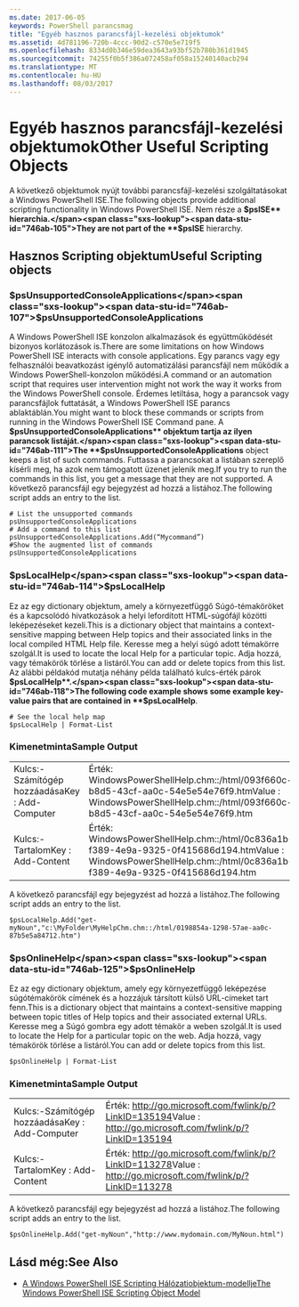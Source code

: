 ```yaml
---
ms.date: 2017-06-05
keywords: PowerShell parancsmag
title: "Egyéb hasznos parancsfájl-kezelési objektumok"
ms.assetid: 4d781196-720b-4ccc-90d2-c570e5e719f5
ms.openlocfilehash: 8334d0b346e59dea3643a93bf52b780b361d1945
ms.sourcegitcommit: 74255f0b5f386a072458af058a15240140acb294
ms.translationtype: MT
ms.contentlocale: hu-HU
ms.lasthandoff: 08/03/2017
---
```

# <a name="other-useful-scripting-objects"></a><span data-ttu-id="746ab-103">Egyéb hasznos parancsfájl-kezelési objektumok</span><span class="sxs-lookup"><span data-stu-id="746ab-103">Other Useful Scripting Objects</span></span>
  <span data-ttu-id="746ab-104">A következő objektumok nyújt további parancsfájl-kezelési szolgáltatásokat a Windows PowerShell ISE.</span><span class="sxs-lookup"><span data-stu-id="746ab-104">The following objects provide additional scripting functionality in Windows PowerShell ISE.</span></span> <span data-ttu-id="746ab-105">Nem része a **$psISE** hierarchia.</span><span class="sxs-lookup"><span data-stu-id="746ab-105">They are not part of the **$psISE** hierarchy.</span></span>

## <a name="useful-scripting-objects"></a><span data-ttu-id="746ab-106">Hasznos Scripting objektum</span><span class="sxs-lookup"><span data-stu-id="746ab-106">Useful Scripting objects</span></span>

### <a name="psunsupportedconsoleapplications"></a><span data-ttu-id="746ab-107">$psUnsupportedConsoleApplications</span><span class="sxs-lookup"><span data-stu-id="746ab-107">$psUnsupportedConsoleApplications</span></span>
 <span data-ttu-id="746ab-108">A Windows PowerShell ISE konzolon alkalmazások és együttműködését bizonyos korlátozások is.</span><span class="sxs-lookup"><span data-stu-id="746ab-108">There are some limitations on how Windows PowerShell ISE interacts with console applications.</span></span> <span data-ttu-id="746ab-109">Egy parancs vagy egy felhasználói beavatkozást igénylő automatizálási parancsfájl nem működik a Windows PowerShell-konzolon működési.</span><span class="sxs-lookup"><span data-stu-id="746ab-109">A command or an automation script that requires user intervention might not work the way it works from the Windows PowerShell console.</span></span> <span data-ttu-id="746ab-110">Érdemes letiltása, hogy a parancsok vagy parancsfájlok futtatását, a Windows PowerShell ISE parancs ablaktáblán.</span><span class="sxs-lookup"><span data-stu-id="746ab-110">You might want to block these commands or scripts from running in the Windows PowerShell ISE Command pane.</span></span> <span data-ttu-id="746ab-111">A **$psUnsupportedConsoleApplications** objektum tartja az ilyen parancsok listáját.</span><span class="sxs-lookup"><span data-stu-id="746ab-111">The **$psUnsupportedConsoleApplications** object keeps a list of such commands.</span></span> <span data-ttu-id="746ab-112">Futtassa a parancsokat a listában szereplő kísérli meg, ha azok nem támogatott üzenet jelenik meg.</span><span class="sxs-lookup"><span data-stu-id="746ab-112">If you try to run the commands in this list, you get a message that they are not supported.</span></span> <span data-ttu-id="746ab-113">A következő parancsfájl egy bejegyzést ad hozzá a listához.</span><span class="sxs-lookup"><span data-stu-id="746ab-113">The following script adds an entry to the list.</span></span>

```
# List the unsupported commands
psUnsupportedConsoleApplications
# Add a command to this list
psUnsupportedConsoleApplications.Add(“Mycommand”)
#Show the augmented list of commands
psUnsupportedConsoleApplications

```

### <a name="pslocalhelp"></a><span data-ttu-id="746ab-114">$psLocalHelp</span><span class="sxs-lookup"><span data-stu-id="746ab-114">$psLocalHelp</span></span>
 <span data-ttu-id="746ab-115">Ez az egy dictionary objektum, amely a környezetfüggő Súgó-témaköröket és a kapcsolódó hivatkozások a helyi lefordított HTML-súgófájl közötti leképezéseket kezeli.</span><span class="sxs-lookup"><span data-stu-id="746ab-115">This is a dictionary object that maintains a context-sensitive mapping between Help topics and their associated links in the local compiled HTML Help file.</span></span> <span data-ttu-id="746ab-116">Keresse meg a helyi súgó adott témakörre szolgál.</span><span class="sxs-lookup"><span data-stu-id="746ab-116">It is used to locate the local Help for a particular topic.</span></span> <span data-ttu-id="746ab-117">Adja hozzá, vagy témakörök törlése a listáról.</span><span class="sxs-lookup"><span data-stu-id="746ab-117">You can add or delete topics from this list.</span></span> <span data-ttu-id="746ab-118">Az alábbi példakód mutatja néhány példa található kulcs-érték párok **$psLocalHelp**.</span><span class="sxs-lookup"><span data-stu-id="746ab-118">The following code example shows some example key-value pairs that are contained in **$psLocalHelp**.</span></span>

```
# See the local help map
$psLocalHelp | Format-List

```

### <a name="sample-output"></a><span data-ttu-id="746ab-119">Kimenetminta</span><span class="sxs-lookup"><span data-stu-id="746ab-119">Sample Output</span></span>

|||
|-|-|
|<span data-ttu-id="746ab-120">Kulcs:-Számítógép hozzáadása</span><span class="sxs-lookup"><span data-stu-id="746ab-120">Key : Add-Computer</span></span>|<span data-ttu-id="746ab-121">Érték: WindowsPowerShellHelp.chm::/html/093f660c-b8d5-43cf-aa0c-54e5e54e76f9.htm</span><span class="sxs-lookup"><span data-stu-id="746ab-121">Value : WindowsPowerShellHelp.chm::/html/093f660c-b8d5-43cf-aa0c-54e5e54e76f9.htm</span></span>|
|<span data-ttu-id="746ab-122">Kulcs:-Tartalom</span><span class="sxs-lookup"><span data-stu-id="746ab-122">Key : Add-Content</span></span>|<span data-ttu-id="746ab-123">Érték: WindowsPowerShellHelp.chm::/html/0c836a1b-f389-4e9a-9325-0f415686d194.htm</span><span class="sxs-lookup"><span data-stu-id="746ab-123">Value : WindowsPowerShellHelp.chm::/html/0c836a1b-f389-4e9a-9325-0f415686d194.htm</span></span>|

 <span data-ttu-id="746ab-124">A következő parancsfájl egy bejegyzést ad hozzá a listához.</span><span class="sxs-lookup"><span data-stu-id="746ab-124">The following script adds an entry to the list.</span></span>

```
$psLocalHelp.Add("get-myNoun","c:\MyFolder\MyHelpChm.chm::/html/0198854a-1298-57ae-aa0c-87b5e5a84712.htm")
```

### <a name="psonlinehelp"></a><span data-ttu-id="746ab-125">$psOnlineHelp</span><span class="sxs-lookup"><span data-stu-id="746ab-125">$psOnlineHelp</span></span>
 <span data-ttu-id="746ab-126">Ez az egy dictionary objektum, amely egy környezetfüggő leképezése súgótémakörök címének és a hozzájuk társított külső URL-címeket tart fenn.</span><span class="sxs-lookup"><span data-stu-id="746ab-126">This is a dictionary object that maintains a context-sensitive mapping between topic titles of Help topics and their associated external URLs.</span></span> <span data-ttu-id="746ab-127">Keresse meg a Súgó gombra egy adott témakör a weben szolgál.</span><span class="sxs-lookup"><span data-stu-id="746ab-127">It is used to locate the Help for a particular topic on the web.</span></span> <span data-ttu-id="746ab-128">Adja hozzá, vagy témakörök törlése a listáról.</span><span class="sxs-lookup"><span data-stu-id="746ab-128">You can add or delete topics from this list.</span></span>

```
$psOnlineHelp | Format-List

```

### <a name="sample-output"></a><span data-ttu-id="746ab-129">Kimenetminta</span><span class="sxs-lookup"><span data-stu-id="746ab-129">Sample Output</span></span>

|||
|-|-|
|<span data-ttu-id="746ab-130">Kulcs:-Számítógép hozzáadása</span><span class="sxs-lookup"><span data-stu-id="746ab-130">Key : Add-Computer</span></span>|<span data-ttu-id="746ab-131">Érték: http://go.microsoft.com/fwlink/p/?LinkID=135194</span><span class="sxs-lookup"><span data-stu-id="746ab-131">Value : http://go.microsoft.com/fwlink/p/?LinkID=135194</span></span>|
|<span data-ttu-id="746ab-132">Kulcs:-Tartalom</span><span class="sxs-lookup"><span data-stu-id="746ab-132">Key : Add-Content</span></span>|<span data-ttu-id="746ab-133">Érték: http://go.microsoft.com/fwlink/p/?LinkID=113278</span><span class="sxs-lookup"><span data-stu-id="746ab-133">Value : http://go.microsoft.com/fwlink/p/?LinkID=113278</span></span>|

 <span data-ttu-id="746ab-134">A következő parancsfájl egy bejegyzést ad hozzá a listához.</span><span class="sxs-lookup"><span data-stu-id="746ab-134">The following script adds an entry to the list.</span></span>

```
$psOnlineHelp.Add("get-myNoun","http://www.mydomain.com/MyNoun.html")
```

## <a name="see-also"></a><span data-ttu-id="746ab-135">Lásd még:</span><span class="sxs-lookup"><span data-stu-id="746ab-135">See Also</span></span>
- [<span data-ttu-id="746ab-136">A Windows PowerShell ISE Scripting Hálózatiobjektum-modellje</span><span class="sxs-lookup"><span data-stu-id="746ab-136">The Windows PowerShell ISE Scripting Object Model</span></span>](../../core-powershell/ise/The-Windows-PowerShell-ISE-Scripting-Object-Model.md)

  

